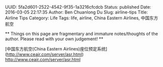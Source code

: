 UUID: 5fa2d601-2522-4542-9f35-1a3216cfcdcb
Status: published
Date: 2016-03-05 22:17:35
Author: Ben Chuanlong Du
Slug: airline-tips
Title: Airline Tips
Category: Life
Tags: life, airline, China Eastern Airlines, 中国东方航空

**
Things on this page are
fragmentary and immature notes/thoughts of the author.
Please read with your own judgement!
**

[中国东方航空(China Eastern Airlines)座位预定系统] (http://www.ceair.com/server/asr.html)
http://www.ceair.com/server/asr.html
